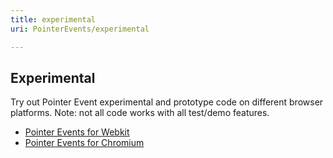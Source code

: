 ```yaml
---
title: experimental
uri: PointerEvents/experimental

---
```

## Experimental

Try out Pointer Event experimental and prototype code on different browser platforms. Note: not all code works with all test/demo features.

-   [Pointer Events for Webkit](http://html5labs.interoperabilitybridges.com/prototypes/pointer-events-for-webkit/pointer-events-for-webkit/info)
-   [Pointer Events for Chromium](http://appendto.com/blog/2013/02/prototype-chromium-build-with-support-for-ms-pointer-events/)
